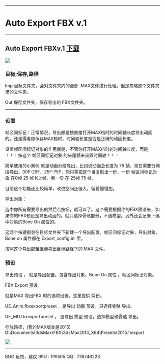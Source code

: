 

---
# Auto Export FBX v.1
-------------
## Auto Export FBXv.1  [下载](https://github.com/4698to/Joetime.linetool.bar/blob/master/Auto%20Export%20FBX/AutoExportFBX.rar)


![](https://github.com/4698to/Joetime.linetool.bar/blob/master/Auto%20Export%20FBX/UI.png)

### 目标;保存,路径

Imp 目标文件夹，会对文件夹内的全部 .MAX文件进行处理。但是忽略这个文件夹里的文件夹。

Out 保存文件夹，保存导出的 FBX文件夹。





--------------------

### 设置
帧区间标记：正常情况，导出都是按直接打开MAX档时的时间轴长度导出动画的。还是得看你保存MAX档时，时间轴长度是否是正确的动画长度。

设置帧区间标记对象的作用就是，不管你打开MAX档时的时间轴长度，而是 ！！！按这个 帧区间标记对象 的头尾帧来设置时间轴！！！

简单使用的小案例 就是动画分段导出，比如说动画总长度为 75 帧，现在需要分两段导出，00F-25F，25F-75F，你只需把这个当复制出一份，一份 帧区间标记对象 在0帧 25 帧 K上帧，另一份 在 25帧 75 帧，

目前这个功能还比较简单，改进空间还很大，留着慢慢加。


导出对象：

选中你所有需要导出的然后点按钮，就可以了。这个需要根据你的FBX预设来，如果你的FBX预设是导出动画的，就只选择骨骼部分，不选模型。另外还会记录下选中对象的Bone On 属性的。

这两个按键都会在目标文件夹下新建一个导出配置，帧区间标记对象，导出对象，Bone on 属性都在 Export_config.ini 里。

按照这个导出配置批量导出目标路径下的.MAX 文件。

### 预设

导出预设 ， 就是导出配置，包含导出对象，Bone On 属性 ，帧区间标记对象。

FBX Export 预设

就是MAX 导出FBX 时的选项设置，这里提供 两份。

UE_Anim.fbxexportpreset ，是导出 动画 预设。只选择骨骼 导出。

UE_MD.fbxexportpreset ，  是导出 模型 预设，选择模型和骨骼 导出。

存放路径，(我的MAX版本是2015) D:\Documents\3dsMax\FBX\3dsMax2014_X64\Presets\2015.1\export

![](https://github.com/4698to/Joetime.linetool.bar/blob/master/Auto%20Export%20FBX/FBX_export.png)



------------------------------
BUG 反馈，建议
99U : 199505
QQ : 738746223







